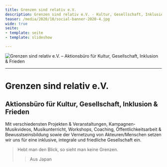 ```yaml
---
title: Grenzen sind relativ e.V.
description: Grenzen sind relativ e.V. - Kultur, Gesellschaft, Inklusion & Frieden
teaser: /media/2020/10/social-banner-2020-4.jpg
wide: true
seite:
- template: seite
- template: slideshow

---
```



![Grenzen sind relativ e.V. – Aktionsbüro für Kultur, Gesellschaft, Inklusion & Frieden](/media/2020/10/social-banner-2020-5.jpg)

---

# Grenzen sind relativ e.V.

## Aktionsbüro für Kultur, Gesellschaft, Inklusion & Frieden

Mit verschiedensten Projekten & Veranstaltungen, Kampagnen-Musikvideos, Musikunterricht, Workshops, Coaching, Öffentlichkeitsarbeit & Bewusstseinsbildung sowie der Vernetzung von Akteuren/Menschen setzen wir uns für eine inklusive, integrale und friedliche Gesellschaft ein.

> Hebt man den Blick, so sieht man keine Grenzen.
>> Aus Japan

<slideshow class="wide" name="startseite-aktivitaeten"></slideshow>

<video-gallery name="startseite-video-galerie"></video-galerie>
